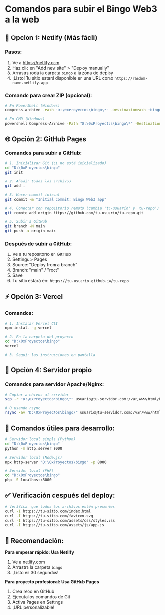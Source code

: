 # Comandos para subir el Bingo Web3 a la web

## 🚀 Opción 1: Netlify (Más fácil)

### Pasos:
1. Ve a https://netlify.com
2. Haz clic en "Add new site" > "Deploy manually"
3. Arrastra toda la carpeta `bingo` a la zona de deploy
4. ¡Listo! Tu sitio estará disponible en una URL como `https://random-name.netlify.app`

### Comando para crear ZIP (opcional):
```bash
# En PowerShell (Windows)
Compress-Archive -Path "D:\0xProyectos\bingo\*" -DestinationPath "bingo-web3.zip"

# En CMD (Windows)
powershell Compress-Archive -Path "D:\0xProyectos\bingo\*" -DestinationPath "bingo-web3.zip"
```

## 🌐 Opción 2: GitHub Pages

### Comandos para subir a GitHub:

```bash
# 1. Inicializar Git (si no está inicializado)
cd "D:\0xProyectos\bingo"
git init

# 2. Añadir todos los archivos
git add .

# 3. Hacer commit inicial
git commit -m "Initial commit: Bingo Web3 app"

# 4. Conectar con repositorio remoto (cambia 'tu-usuario' y 'tu-repo')
git remote add origin https://github.com/tu-usuario/tu-repo.git

# 5. Subir a GitHub
git branch -M main
git push -u origin main
```

### Después de subir a GitHub:
1. Ve a tu repositorio en GitHub
2. Settings > Pages
3. Source: "Deploy from a branch"
4. Branch: "main" / "root"
5. Save
6. Tu sitio estará en: `https://tu-usuario.github.io/tu-repo`

## ⚡ Opción 3: Vercel

### Comandos:
```bash
# 1. Instalar Vercel CLI
npm install -g vercel

# 2. En la carpeta del proyecto
cd "D:\0xProyectos\bingo"
vercel

# 3. Seguir las instrucciones en pantalla
```

## 🔧 Opción 4: Servidor propio

### Comandos para servidor Apache/Nginx:
```bash
# Copiar archivos al servidor
scp -r "D:\0xProyectos\bingo\*" usuario@tu-servidor.com:/var/www/html/bingo/

# O usando rsync
rsync -av "D:\0xProyectos\bingo/" usuario@tu-servidor.com:/var/www/html/bingo/
```

## 📱 Comandos útiles para desarrollo:

```bash
# Servidor local simple (Python)
cd "D:\0xProyectos\bingo"
python -m http.server 8000

# Servidor local (Node.js)
npx http-server "D:\0xProyectos\bingo" -p 8000

# Servidor local (PHP)
cd "D:\0xProyectos\bingo"
php -S localhost:8000
```

## ✅ Verificación después del deploy:

```bash
# Verificar que todos los archivos estén presentes
curl -I https://tu-sitio.com/index.html
curl -I https://tu-sitio.com/favicon.svg
curl -I https://tu-sitio.com/assets/css/styles.css
curl -I https://tu-sitio.com/assets/js/app.js
```

## 🎯 Recomendación:

**Para empezar rápido: Usa Netlify**
1. Ve a netlify.com
2. Arrastra la carpeta `bingo`
3. ¡Listo en 30 segundos!

**Para proyecto profesional: Usa GitHub Pages**
1. Crea repo en GitHub
2. Ejecuta los comandos de Git
3. Activa Pages en Settings
4. ¡URL personalizable!
